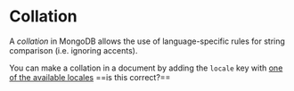 # Collation
A *collation* in MongoDB allows the use of language-specific rules for string comparison (i.e. ignoring accents).

You can make a collation in a document by adding the `locale` key with [one of the available locales](https://www.mongodb.com/docs/manual/reference/collation-locales-defaults/#std-label-collation-languages-locales) ==is this correct?==
